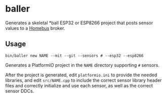 # baller

Generates a skeletal *ball ESP32 or ESP8266 project that posts sensor values to a [Homebus](https://github.com/HomeBusProjects/homebus) broker.

## Usage

```
bin/baller new NAME --mit --git --sensors # --esp32 --esp8266
```

Generates a PlatformIO project in the `NAME` directory supporting `#` sensors.

After the project is generated, edit `platformio.ini` to provide the needed libraries, 
and edit `src/NAME.cpp` to include the correct sensor library header
files and correctly initialize and use each sensor, as well as the
correct sensor DDCs.
